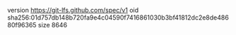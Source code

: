 version https://git-lfs.github.com/spec/v1
oid sha256:01d757db148b720fa9e4c04590f7416861030b3bf41812dc2e8de48680f96365
size 8646
